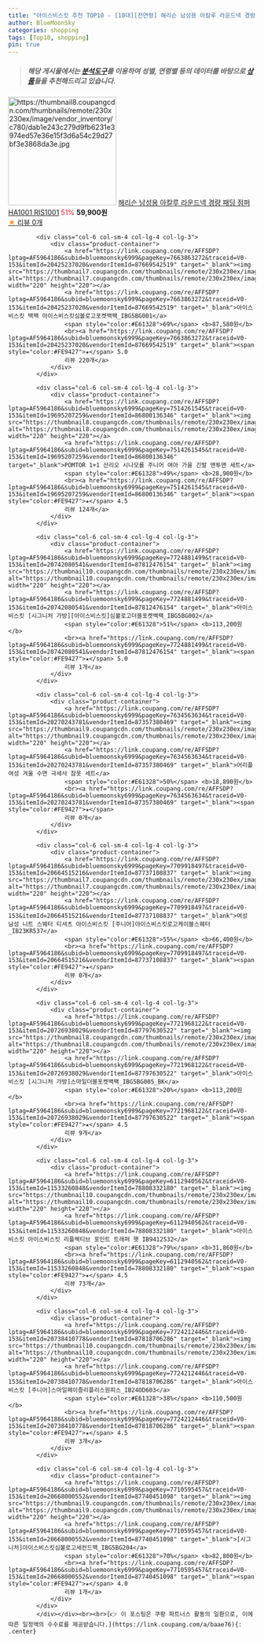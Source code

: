 ```yaml
---
title: "아이스비스킷 추천 TOP10 - [10대][전연령] 해리슨 남성용 아칼루 라운드넥 경량 패딩 점퍼 HA1001 RIS1001"
author: BlueMoonSky
categories: shopping
tags: [Top10, shopping]
pin: true
---
```


> ##### 해당 게시물에서는 [**분석도구**](https://itemscout.io/)를 이용하여 **성별**, **연령별** 등의 데이터를 바탕으로 [**상품**](https://link.coupang.com/a/baae76)들을 추천해드리고 있습니다.
<div class="container"><div class="row">
            <div class="col-6 col-sm-4 col-lg-4 col-lg-3">
                <div class="product-container">
                    <a href="https://link.coupang.com/re/AFFSDP?lptag=AF5964186&subid=bluemoonsky6999&pageKey=7613118135&traceid=V0-153&itemId=20499999160&vendorItemId=87259889941" target="_blank"><img src="https://thumbnail8.coupangcdn.com/thumbnails/remote/230x230ex/image/vendor_inventory/c780/dab1e243c279d9fb6231e3974ed57e36e15f3d6a54c29d27bf3e3868da3e.jpg" alt="https://thumbnail8.coupangcdn.com/thumbnails/remote/230x230ex/image/vendor_inventory/c780/dab1e243c279d9fb6231e3974ed57e36e15f3d6a54c29d27bf3e3868da3e.jpg" width="220" height="220"></a>
                    <a href="https://link.coupang.com/re/AFFSDP?lptag=AF5964186&subid=bluemoonsky6999&pageKey=7613118135&traceid=V0-153&itemId=20499999160&vendorItemId=87259889941" target="_blank">해리슨 남성용 아칼루 라운드넥 경량 패딩 점퍼 HA1001 RIS1001</a>
                    <span style="color:#E61328">51%</span> <b>59,900원</b>
                    <br><a href="https://link.coupang.com/re/AFFSDP?lptag=AF5964186&subid=bluemoonsky6999&pageKey=7613118135&traceid=V0-153&itemId=20499999160&vendorItemId=87259889941" target="_blank"><span style="color:#FE9427">★</span> 
                    리뷰 0개</a>
                </div>
            </div>
            
            <div class="col-6 col-sm-4 col-lg-4 col-lg-3">
                <div class="product-container">
                    <a href="https://link.coupang.com/re/AFFSDP?lptag=AF5964186&subid=bluemoonsky6999&pageKey=7663863272&traceid=V0-153&itemId=20425237020&vendorItemId=87669542519" target="_blank"><img src="https://thumbnail7.coupangcdn.com/thumbnails/remote/230x230ex/image/vendor_inventory/003c/60cd14ff28fc3299bdb5616d8561e0f18e8bc0439aa49d090efe51684006.png" alt="https://thumbnail7.coupangcdn.com/thumbnails/remote/230x230ex/image/vendor_inventory/003c/60cd14ff28fc3299bdb5616d8561e0f18e8bc0439aa49d090efe51684006.png" width="220" height="220"></a>
                    <a href="https://link.coupang.com/re/AFFSDP?lptag=AF5964186&subid=bluemoonsky6999&pageKey=7663863272&traceid=V0-153&itemId=20425237020&vendorItemId=87669542519" target="_blank">아이스비스킷 백팩 아이스비스킷심볼로고포켓백팩_IBG5BG001</a>
                    <span style="color:#E61328">69%</span> <b>87,580원</b>
                    <br><a href="https://link.coupang.com/re/AFFSDP?lptag=AF5964186&subid=bluemoonsky6999&pageKey=7663863272&traceid=V0-153&itemId=20425237020&vendorItemId=87669542519" target="_blank"><span style="color:#FE9427">★</span> 5.0
                    리뷰 220개</a>
                </div>
            </div>
            
            <div class="col-6 col-sm-4 col-lg-4 col-lg-3">
                <div class="product-container">
                    <a href="https://link.coupang.com/re/AFFSDP?lptag=AF5964186&subid=bluemoonsky6999&pageKey=7514261545&traceid=V0-153&itemId=19695207259&vendorItemId=86800136346" target="_blank"><img src="https://thumbnail8.coupangcdn.com/thumbnails/remote/230x230ex/image/vendor_inventory/cfc1/5101e4005f68db879d978e0a7f3fa2875031e465ecabb527eec760bc81c5.jpg" alt="https://thumbnail8.coupangcdn.com/thumbnails/remote/230x230ex/image/vendor_inventory/cfc1/5101e4005f68db879d978e0a7f3fa2875031e465ecabb527eec760bc81c5.jpg" width="220" height="220"></a>
                    <a href="https://link.coupang.com/re/AFFSDP?lptag=AF5964186&subid=bluemoonsky6999&pageKey=7514261545&traceid=V0-153&itemId=19695207259&vendorItemId=86800136346" target="_blank">POMTOR 1+1 산리오 시나모롤 주니어 여아 가을 긴발 맨투맨 세트</a>
                    <span style="color:#E61328">49%</span> <b>28,900원</b>
                    <br><a href="https://link.coupang.com/re/AFFSDP?lptag=AF5964186&subid=bluemoonsky6999&pageKey=7514261545&traceid=V0-153&itemId=19695207259&vendorItemId=86800136346" target="_blank"><span style="color:#FE9427">★</span> 4.5
                    리뷰 124개</a>
                </div>
            </div>
            
            <div class="col-6 col-sm-4 col-lg-4 col-lg-3">
                <div class="product-container">
                    <a href="https://link.coupang.com/re/AFFSDP?lptag=AF5964186&subid=bluemoonsky6999&pageKey=7724881499&traceid=V0-153&itemId=20742080541&vendorItemId=87812476154" target="_blank"><img src="https://thumbnail10.coupangcdn.com/thumbnails/remote/230x230ex/image/vendor_inventory/0b03/cfe4dab297e9bd62e206348bacb1113503f84d5aff03db07a700cf2153ae.jpg" alt="https://thumbnail10.coupangcdn.com/thumbnails/remote/230x230ex/image/vendor_inventory/0b03/cfe4dab297e9bd62e206348bacb1113503f84d5aff03db07a700cf2153ae.jpg" width="220" height="220"></a>
                    <a href="https://link.coupang.com/re/AFFSDP?lptag=AF5964186&subid=bluemoonsky6999&pageKey=7724881499&traceid=V0-153&itemId=20742080541&vendorItemId=87812476154" target="_blank">아이스비스킷 [시그니처 가방][아이스비스킷]심볼로고더블포켓백팩_IBG5BG002</a>
                    <span style="color:#E61328">51%</span> <b>113,200원</b>
                    <br><a href="https://link.coupang.com/re/AFFSDP?lptag=AF5964186&subid=bluemoonsky6999&pageKey=7724881499&traceid=V0-153&itemId=20742080541&vendorItemId=87812476154" target="_blank"><span style="color:#FE9427">★</span> 5.0
                    리뷰 1개</a>
                </div>
            </div>
            
            <div class="col-6 col-sm-4 col-lg-4 col-lg-3">
                <div class="product-container">
                    <a href="https://link.coupang.com/re/AFFSDP?lptag=AF5964186&subid=bluemoonsky6999&pageKey=7634563634&traceid=V0-153&itemId=20270243781&vendorItemId=87357380469" target="_blank"><img src="https://thumbnail9.coupangcdn.com/thumbnails/remote/230x230ex/image/vendor_inventory/ddb6/37ee7c6123639d1a06ae4ccfad1864c42e1781d6cd90fe200d4b1619a5e0.jpg" alt="https://thumbnail9.coupangcdn.com/thumbnails/remote/230x230ex/image/vendor_inventory/ddb6/37ee7c6123639d1a06ae4ccfad1864c42e1781d6cd90fe200d4b1619a5e0.jpg" width="220" height="220"></a>
                    <a href="https://link.coupang.com/re/AFFSDP?lptag=AF5964186&subid=bluemoonsky6999&pageKey=7634563634&traceid=V0-153&itemId=20270243781&vendorItemId=87357380469" target="_blank">어리플 여성 겨울 수면 극세사 잠옷 세트</a>
                    <span style="color:#E61328">50%</span> <b>18,890원</b>
                    <br><a href="https://link.coupang.com/re/AFFSDP?lptag=AF5964186&subid=bluemoonsky6999&pageKey=7634563634&traceid=V0-153&itemId=20270243781&vendorItemId=87357380469" target="_blank"><span style="color:#FE9427">★</span> 
                    리뷰 0개</a>
                </div>
            </div>
            
            <div class="col-6 col-sm-4 col-lg-4 col-lg-3">
                <div class="product-container">
                    <a href="https://link.coupang.com/re/AFFSDP?lptag=AF5964186&subid=bluemoonsky6999&pageKey=7709918497&traceid=V0-153&itemId=20664515216&vendorItemId=87737108837" target="_blank"><img src="https://thumbnail7.coupangcdn.com/thumbnails/remote/230x230ex/image/vendor_inventory/4f6f/17728f185587c3b971710203ab5d69570772b5c37d89e404a27b4f0793de.jpg" alt="https://thumbnail7.coupangcdn.com/thumbnails/remote/230x230ex/image/vendor_inventory/4f6f/17728f185587c3b971710203ab5d69570772b5c37d89e404a27b4f0793de.jpg" width="220" height="220"></a>
                    <a href="https://link.coupang.com/re/AFFSDP?lptag=AF5964186&subid=bluemoonsky6999&pageKey=7709918497&traceid=V0-153&itemId=20664515216&vendorItemId=87737108837" target="_blank">여성 남성 니트 스웨터 티셔츠 아이스비스킷 [주니어]아이스비스킷로고케이블스웨터_IB23KR537</a>
                    <span style="color:#E61328">55%</span> <b>66,400원</b>
                    <br><a href="https://link.coupang.com/re/AFFSDP?lptag=AF5964186&subid=bluemoonsky6999&pageKey=7709918497&traceid=V0-153&itemId=20664515216&vendorItemId=87737108837" target="_blank"><span style="color:#FE9427">★</span> 
                    리뷰 0개</a>
                </div>
            </div>
            
            <div class="col-6 col-sm-4 col-lg-4 col-lg-3">
                <div class="product-container">
                    <a href="https://link.coupang.com/re/AFFSDP?lptag=AF5964186&subid=bluemoonsky6999&pageKey=7721968122&traceid=V0-153&itemId=20726938029&vendorItemId=87797630522" target="_blank"><img src="https://thumbnail8.coupangcdn.com/thumbnails/remote/230x230ex/image/vendor_inventory/06ee/198cc8526fa63228a9f5fdf2755126425c603476fd20a2c09780a3f5d662.jpg" alt="https://thumbnail8.coupangcdn.com/thumbnails/remote/230x230ex/image/vendor_inventory/06ee/198cc8526fa63228a9f5fdf2755126425c603476fd20a2c09780a3f5d662.jpg" width="220" height="220"></a>
                    <a href="https://link.coupang.com/re/AFFSDP?lptag=AF5964186&subid=bluemoonsky6999&pageKey=7721968122&traceid=V0-153&itemId=20726938029&vendorItemId=87797630522" target="_blank">아이스비스킷 [시그니처 가방]스마일더블포켓백팩_IBG5BG005_BK</a>
                    <span style="color:#E61328">20%</span> <b>113,200원</b>
                    <br><a href="https://link.coupang.com/re/AFFSDP?lptag=AF5964186&subid=bluemoonsky6999&pageKey=7721968122&traceid=V0-153&itemId=20726938029&vendorItemId=87797630522" target="_blank"><span style="color:#FE9427">★</span> 4.5
                    리뷰 9개</a>
                </div>
            </div>
            
            <div class="col-6 col-sm-4 col-lg-4 col-lg-3">
                <div class="product-container">
                    <a href="https://link.coupang.com/re/AFFSDP?lptag=AF5964186&subid=bluemoonsky6999&pageKey=6112940562&traceid=V0-153&itemId=11533260848&vendorItemId=78808332180" target="_blank"><img src="https://thumbnail10.coupangcdn.com/thumbnails/remote/230x230ex/image/vendor_inventory/39d9/c5c236bd9b3e7d503313169e55f71f81c79fe7d057d527435053e84995d9.jpg" alt="https://thumbnail10.coupangcdn.com/thumbnails/remote/230x230ex/image/vendor_inventory/39d9/c5c236bd9b3e7d503313169e55f71f81c79fe7d057d527435053e84995d9.jpg" width="220" height="220"></a>
                    <a href="https://link.coupang.com/re/AFFSDP?lptag=AF5964186&subid=bluemoonsky6999&pageKey=6112940562&traceid=V0-153&itemId=11533260848&vendorItemId=78808332180" target="_blank">아이스비스킷 아이스비스킷 리플렉티브 포인트 트래퍼 햇 IB9412532</a>
                    <span style="color:#E61328">79%</span> <b>31,860원</b>
                    <br><a href="https://link.coupang.com/re/AFFSDP?lptag=AF5964186&subid=bluemoonsky6999&pageKey=6112940562&traceid=V0-153&itemId=11533260848&vendorItemId=78808332180" target="_blank"><span style="color:#FE9427">★</span> 4.5
                    리뷰 73개</a>
                </div>
            </div>
            
            <div class="col-6 col-sm-4 col-lg-4 col-lg-3">
                <div class="product-container">
                    <a href="https://link.coupang.com/re/AFFSDP?lptag=AF5964186&subid=bluemoonsky6999&pageKey=7724212446&traceid=V0-153&itemId=20738410778&vendorItemId=87818706286" target="_blank"><img src="https://thumbnail10.coupangcdn.com/thumbnails/remote/230x230ex/image/vendor_inventory/9d06/d2d6195c16ebede2778133c6cf19dcd8670f582f2e03c292f8938696b42b.jpg" alt="https://thumbnail10.coupangcdn.com/thumbnails/remote/230x230ex/image/vendor_inventory/9d06/d2d6195c16ebede2778133c6cf19dcd8670f582f2e03c292f8938696b42b.jpg" width="220" height="220"></a>
                    <a href="https://link.coupang.com/re/AFFSDP?lptag=AF5964186&subid=bluemoonsky6999&pageKey=7724212446&traceid=V0-153&itemId=20738410778&vendorItemId=87818706286" target="_blank">아이스비스킷 [주니어]스마일페이즐리플리스원피스_IB24OD603</a>
                    <span style="color:#E61328">38%</span> <b>110,500원</b>
                    <br><a href="https://link.coupang.com/re/AFFSDP?lptag=AF5964186&subid=bluemoonsky6999&pageKey=7724212446&traceid=V0-153&itemId=20738410778&vendorItemId=87818706286" target="_blank"><span style="color:#FE9427">★</span> 4.5
                    리뷰 3개</a>
                </div>
            </div>
            
            <div class="col-6 col-sm-4 col-lg-4 col-lg-3">
                <div class="product-container">
                    <a href="https://link.coupang.com/re/AFFSDP?lptag=AF5964186&subid=bluemoonsky6999&pageKey=7710595457&traceid=V0-153&itemId=20668000552&vendorItemId=87740451098" target="_blank"><img src="https://thumbnail9.coupangcdn.com/thumbnails/remote/230x230ex/image/vendor_inventory/adbc/4592231def6547cfd76faac3326e747a1d1b92a3d0eddd80a200b188ce6e.jpg" alt="https://thumbnail9.coupangcdn.com/thumbnails/remote/230x230ex/image/vendor_inventory/adbc/4592231def6547cfd76faac3326e747a1d1b92a3d0eddd80a200b188ce6e.jpg" width="220" height="220"></a>
                    <a href="https://link.coupang.com/re/AFFSDP?lptag=AF5964186&subid=bluemoonsky6999&pageKey=7710595457&traceid=V0-153&itemId=20668000552&vendorItemId=87740451098" target="_blank">[시그니처]아이스비스킷심볼로고세컨드백_IBG5BG204</a>
                    <span style="color:#E61328">70%</span> <b>82,800원</b>
                    <br><a href="https://link.coupang.com/re/AFFSDP?lptag=AF5964186&subid=bluemoonsky6999&pageKey=7710595457&traceid=V0-153&itemId=20668000552&vendorItemId=87740451098" target="_blank"><span style="color:#FE9427">★</span> 4.0
                    리뷰 1개</a>
                </div>
            </div>
            </div></div><br><br>[👉 이 포스팅은 쿠팡 파트너스 활동의 일환으로, 이에 따른 일정액의 수수료를 제공받습니다.](https://link.coupang.com/a/baae76){: .center}